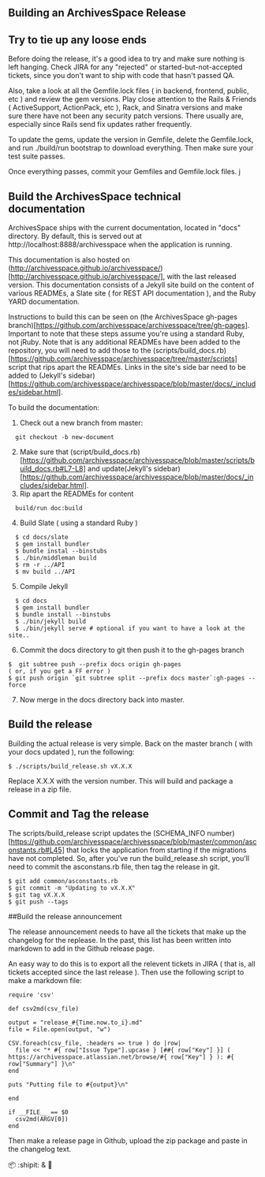 Building an ArchivesSpace Release
-------------------------------------------------------------

## Try to tie up any loose ends

Before doing the release, it's a good idea to try and make sure nothing is left
hanging. Check JIRA for any "rejected" or started-but-not-accepted tickets,
since you don't want to ship with code that hasn't passed QA. 

Also, take a look at all the Gemfile.lock files ( in backend, frontend, public,
etc ) and review the gem versions. Play close attention to the Rails & Friends
( ActiveSupport, ActionPack, etc ), Rack, and Sinatra versions and make sure
there have not been any security patch versions. There usually are, especially
since Rails send fix updates rather frequently. 

To update the gems, update the version in Gemfile, delete the Gemfile.lock, and
run ./build/run bootstrap to download everything. Then make sure your test
suite passes. 

Once everything passes, commit your Gemfiles and Gemfile.lock files.
j
## Build the ArchivesSpace technical documentation

ArchivesSpace ships with the current documentation, located in "docs"
directory. By default, this is served out at
http://localhost:8888/archivesspace when the application is running.

This documentation is also hosted on (http://archivesspace.github.io/archivesspace/)[http://archivesspace.github.io/archivesspace/],
with the last released version. This documentation consists of a Jekyll site
build on the content of various READMEs, a Slate site ( for REST API
documentation ), and the Ruby YARD documentation. 

Instructions to build this can be seen on (the ArchivesSpace gh-pages branch)[https://github.com/archivesspace/archivesspace/tree/gh-pages].
Important to note that these steps assume you're using a standard Ruby, not
jRuby. Note that is any additional READMEs have been added to the repository, you will
need to add those to the (scripts/build_docs.rb)[https://github.com/archivesspace/archivesspace/tree/master/scripts]
script that rips apart the READMEs. Links in the site's side bar need to be
added to (Jekyll's
sidebar)[https://github.com/archivesspace/archivesspace/blob/master/docs/_includes/sidebar.html].

To build the documentation:
1. Check out a new branch from master:

```
  git checkout -b new-document
```

2. Make sure that (script/build_docs.rb)[https://github.com/archivesspace/archivesspace/blob/master/scripts/build_docs.rb#L7-L8] and update(Jekyll's sidebar)[https://github.com/archivesspace/archivesspace/blob/master/docs/_includes/sidebar.html].
3. Rip apart the READMEs for content

```
  build/run doc:build
```

4. Build Slate ( using a standard Ruby )

```
  $ cd docs/slate 
  $ gem install bundler
  $ bundle instal --binstubs
  $ ./bin/middleman build
  $ rm -r ../API
  $ mv build ../API
```

5. Compile Jekyll

```
  $ cd docs
  $ gem install bundler 
  $ bundle install --binstubs
  $ ./bin/jekyll build
  $ ./bin/jekyll serve # optional if you want to have a look at the site.. 
```

6. Commit the docs directory to git then push it to the gh-pages branch

```
$  git subtree push --prefix docs origin gh-pages
( or, if you get a FF error )
$ git push origin `git subtree split --prefix docs master`:gh-pages --force
```

7. Now merge in the docs directory back into master.

## Build the release

Building the actual release is very simple. Back on the master branch ( with
your docs updated ), run the following:

```
$ ./scripts/build_release.sh vX.X.X
```

Replace X.X.X with the version number. This will build and package a release in
a zip file. 

## Commit and Tag the release

The scripts/build_release script updates the (SCHEMA_INFO
number)[https://github.com/archivesspace/archivesspace/blob/master/common/asconstants.rb#L45] that locks the
application from starting if the migrations have not completed. So, after
you've run the build_release.sh script, you'll need to commit the
asconstans.rb file, then tag the release in git.

```
$ git add common/asconstants.rb
$ git commit -m "Updating to vX.X.X"
$ git tag vX.X.X
$ git push --tags
```

##Build the release announcement

The release announcement needs to have all the tickets that make up the
changelog for the replease. In the past, this list has been written into
markdown to add in the Github release page. 

An easy way to do this is to export all the relevent tickets in JIRA ( that is,
all tickets accepted since the last release  ). Then use the following script
to make a markdown file:

```
require 'csv'

def csv2md(csv_file)

output = "release_#{Time.now.to_i}.md"
file = File.open(output, "w")

CSV.foreach(csv_file, :headers => true ) do |row|
  file << "* #{ row["Issue Type"].upcase } [##{ row["Key"] }] ( https://archivesspace.atlassian.net/browse/#{ row["Key"] } ): #{ row["Summary"] }\n"
end

puts "Putting file to #{output}\n" 

end

if __FILE__ == $0
  csv2md(ARGV[0])
end

```

Then make a release page in Github, upload the zip package and paste in the changelog text. 

:package: :shipit: & :pray:  
